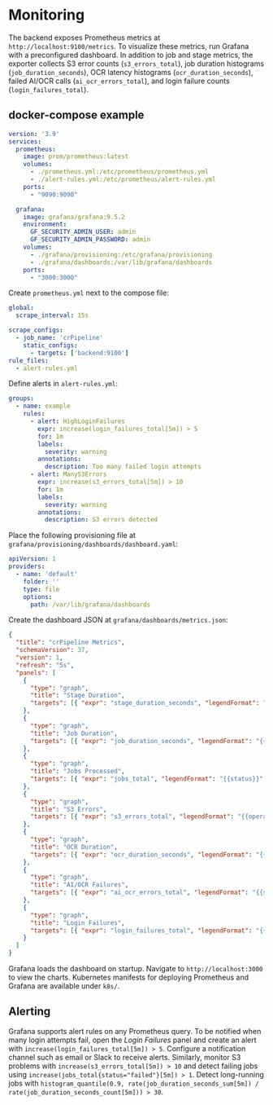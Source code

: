 # Monitoring

The backend exposes Prometheus metrics at `http://localhost:9100/metrics`. To visualize these metrics, run Grafana with a preconfigured dashboard. In addition to job and stage metrics, the exporter collects S3 error counts (`s3_errors_total`), job duration histograms (`job_duration_seconds`), OCR latency histograms (`ocr_duration_seconds`), failed AI/OCR calls (`ai_ocr_errors_total`), and login failure counts (`login_failures_total`).

## docker-compose example

```yaml
version: '3.9'
services:
  prometheus:
    image: prom/prometheus:latest
    volumes:
      - ./prometheus.yml:/etc/prometheus/prometheus.yml
      - ./alert-rules.yml:/etc/prometheus/alert-rules.yml
    ports:
      - "9090:9090"

  grafana:
    image: grafana/grafana:9.5.2
    environment:
      GF_SECURITY_ADMIN_USER: admin
      GF_SECURITY_ADMIN_PASSWORD: admin
    volumes:
      - ./grafana/provisioning:/etc/grafana/provisioning
      - ./grafana/dashboards:/var/lib/grafana/dashboards
    ports:
      - "3000:3000"
```

Create `prometheus.yml` next to the compose file:

```yaml
global:
  scrape_interval: 15s

scrape_configs:
  - job_name: 'crPipeline'
    static_configs:
      - targets: ['backend:9100']
rule_files:
  - alert-rules.yml
```

Define alerts in `alert-rules.yml`:

```yaml
groups:
  - name: example
    rules:
      - alert: HighLoginFailures
        expr: increase(login_failures_total[5m]) > 5
        for: 1m
        labels:
          severity: warning
        annotations:
          description: Too many failed login attempts
      - alert: ManyS3Errors
        expr: increase(s3_errors_total[5m]) > 10
        for: 1m
        labels:
          severity: warning
        annotations:
          description: S3 errors detected
```

Place the following provisioning file at `grafana/provisioning/dashboards/dashboard.yaml`:

```yaml
apiVersion: 1
providers:
  - name: 'default'
    folder: ''
    type: file
    options:
      path: /var/lib/grafana/dashboards
```

Create the dashboard JSON at `grafana/dashboards/metrics.json`:

```json
{
  "title": "crPipeline Metrics",
  "schemaVersion": 37,
  "version": 1,
  "refresh": "5s",
  "panels": [
    {
      "type": "graph",
      "title": "Stage Duration",
      "targets": [{ "expr": "stage_duration_seconds", "legendFormat": "{{stage}}" }]
    },
    {
      "type": "graph",
      "title": "Job Duration",
      "targets": [{ "expr": "job_duration_seconds", "legendFormat": "{{status}}" }]
    },
    {
      "type": "graph",
      "title": "Jobs Processed",
      "targets": [{ "expr": "jobs_total", "legendFormat": "{{status}}" }]
    },
    {
      "type": "graph",
      "title": "S3 Errors",
      "targets": [{ "expr": "s3_errors_total", "legendFormat": "{{operation}}" }]
    },
    {
      "type": "graph",
      "title": "OCR Duration",
      "targets": [{ "expr": "ocr_duration_seconds", "legendFormat": "{{engine}}" }]
    },
    {
      "type": "graph",
      "title": "AI/OCR Failures",
      "targets": [{ "expr": "ai_ocr_errors_total", "legendFormat": "{{service}}" }]
    },
    {
      "type": "graph",
      "title": "Login Failures",
      "targets": [{ "expr": "login_failures_total", "legendFormat": "{{reason}}" }]
    }
  ]
}
```

Grafana loads the dashboard on startup. Navigate to `http://localhost:3000` to view the charts.
Kubernetes manifests for deploying Prometheus and Grafana are available under `k8s/`.

## Alerting

Grafana supports alert rules on any Prometheus query. To be notified when many login attempts fail, open the *Login Failures* panel and create an alert with `increase(login_failures_total[5m]) > 5`. Configure a notification channel such as email or Slack to receive alerts.
Similarly, monitor S3 problems with `increase(s3_errors_total[5m]) > 10` and detect failing jobs using `increase(jobs_total{status="failed"}[5m]) > 1`.
Detect long-running jobs with `histogram_quantile(0.9, rate(job_duration_seconds_sum[5m]) / rate(job_duration_seconds_count[5m])) > 30`.
